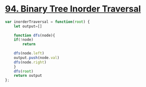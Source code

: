 # [94. Binary Tree Inorder Traversal](https://leetcode.com/problems/binary-tree-inorder-traversal/)

~~~javascript
var inorderTraversal = function(root) {
    let output=[]
    
    function dfs(node){
    if(!node)
        return
    
    dfs(node.left)
    output.push(node.val)
    dfs(node.right)
    }
    dfs(root)
    return output
};
~~~
